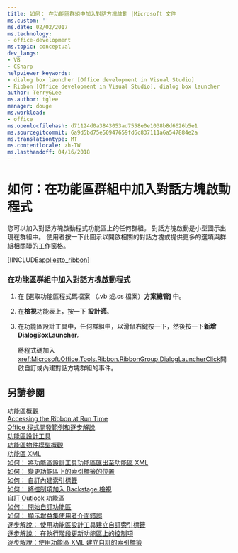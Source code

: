 ```yaml
---
title: 如何： 在功能區群組中加入對話方塊啟動 |Microsoft 文件
ms.custom: ''
ms.date: 02/02/2017
ms.technology:
- office-development
ms.topic: conceptual
dev_langs:
- VB
- CSharp
helpviewer_keywords:
- dialog box launcher [Office development in Visual Studio]
- Ribbon [Office development in Visual Studio], dialog box launcher
author: TerryGLee
ms.author: tglee
manager: douge
ms.workload:
- office
ms.openlocfilehash: d71124d0a3843053ad7558e0e1038b8d6626b5e1
ms.sourcegitcommit: 6a9d5bd75e50947659fd6c837111a6a547884e2a
ms.translationtype: MT
ms.contentlocale: zh-TW
ms.lasthandoff: 04/16/2018
---
```

# <a name="how-to-add-a-dialog-box-launcher-to-a-ribbon-group"></a>如何：在功能區群組中加入對話方塊啟動程式
  您可以加入對話方塊啟動程式功能區上的任何群組。 對話方塊啟動是小型圖示出現在群組中。 使用者按一下此圖示以開啟相關的對話方塊或提供更多的選項與群組相關聯的工作窗格。  
  
 [!INCLUDE[appliesto_ribbon](../vsto/includes/appliesto-ribbon-md.md)]  
  
### <a name="to-add-a-dialog-box-launcher-to-a-ribbon-group"></a>在功能區群組中加入對話方塊啟動程式  
  
1.  在 [選取功能區程式碼檔案 （.vb 或.cs 檔案）**方案總管] 中**。  
  
2.  在**檢視**功能表上，按一下 **設計師**。  
  
3.  在功能區設計工具中，任何群組中，以滑鼠右鍵按一下，然後按一下**新增 DialogBoxLauncher**。  
  
     將程式碼加入<xref:Microsoft.Office.Tools.Ribbon.RibbonGroup.DialogLauncherClick>開啟自訂或內建對話方塊群組的事件。  
  
## <a name="see-also"></a>另請參閱  
 [功能區概觀](../vsto/ribbon-overview.md)   
 [Accessing the Ribbon at Run Time](../vsto/accessing-the-ribbon-at-run-time.md)   
 [Office 程式開發範例和逐步解說](../vsto/office-development-samples-and-walkthroughs.md)   
 [功能區設計工具](../vsto/ribbon-designer.md)   
 [功能區物件模型概觀](../vsto/ribbon-object-model-overview.md)   
 [功能區 XML](../vsto/ribbon-xml.md)   
 [如何： 將功能區設計工具功能區匯出至功能區 XML](../vsto/how-to-export-a-ribbon-from-the-ribbon-designer-to-ribbon-xml.md)   
 [如何： 變更功能區上的索引標籤的位置](../vsto/how-to-change-the-position-of-a-tab-on-the-ribbon.md)   
 [如何： 自訂內建索引標籤](../vsto/how-to-customize-a-built-in-tab.md)   
 [如何： 將控制項加入 Backstage 檢視](../vsto/how-to-add-controls-to-the-backstage-view.md)   
 [自訂 Outlook 功能區](../vsto/customizing-a-ribbon-for-outlook.md)   
 [如何： 開始自訂功能區](../vsto/how-to-get-started-customizing-the-ribbon.md)   
 [如何： 顯示增益集使用者介面錯誤](../vsto/how-to-show-add-in-user-interface-errors.md)   
 [逐步解說： 使用功能區設計工具建立自訂索引標籤](../vsto/walkthrough-creating-a-custom-tab-by-using-the-ribbon-designer.md)   
 [逐步解說： 在執行階段更新功能區上的控制項](../vsto/walkthrough-updating-the-controls-on-a-ribbon-at-run-time.md)   
 [逐步解說：使用功能區 XML 建立自訂的索引標籤](../vsto/walkthrough-creating-a-custom-tab-by-using-ribbon-xml.md)  
  
  